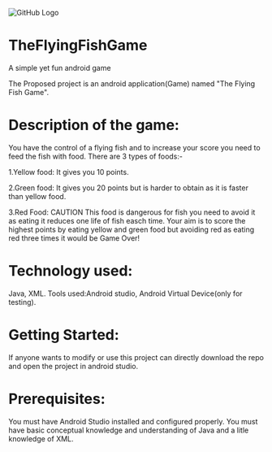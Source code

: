 ![GitHub Logo](https://user-images.githubusercontent.com/47691119/89095009-5bd7d900-d3e7-11ea-8cf2-bf13db2c2e38.jpg)

# TheFlyingFishGame
A simple yet fun android game

The Proposed project is an android application(Game) named "The Flying Fish Game".

# Description of the game:
You have the control of a flying fish and to increase your score you need to feed the fish with food. There are 3 types of foods:-

1.Yellow food: It gives you 10 points.

2.Green food: It gives you 20 points but is harder to obtain as it is faster than yellow food.

3.Red Food: CAUTION This food is dangerous for fish you need to avoid it as eating it reduces one life of fish easch time. Your aim is to score the highest points by eating yellow and green food but avoiding red as eating red three times it would be Game Over!

# Technology used:
Java, XML. Tools used:Android studio, Android Virtual Device(only for testing).

# Getting Started:
If anyone wants to modify or use this project can directly download the repo and open the project in android studio.

# Prerequisites:
You must have Android Studio installed and configured properly. You must have basic conceptual knowledge and understanding of Java and a litle knowledge of XML.
